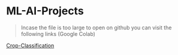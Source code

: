# ML-AI-Projects

> Incase the file is too large to open on github you can visit the following links (Google Colab)

[Crop-Classification](https://colab.research.google.com/drive/1BjPq_PUPhZBVGrmVXNdIIReCdYPuMcBO?usp=sharing)
